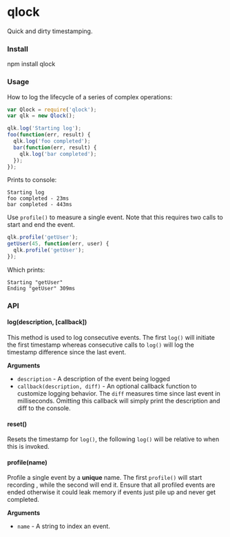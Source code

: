 qlock
=====

Quick and dirty timestamping.

### Install

npm install qlock

### Usage

How to log the lifecycle of a series of complex operations:

```javascript
var Qlock = require('qlock');
var qlk = new Qlock();

qlk.log('Starting log');
foo(function(err, result) {
  qlk.log('foo completed');
  bar(function(err, result) {
    qlk.log('bar completed');
  });
});
```

Prints to console:

```shell
Starting log
foo completed - 23ms
bar completed - 443ms
```

Use `profile()` to measure a single event. Note that this
requires two calls to start and end the event.

```javascript
qlk.profile('getUser');
getUser(45, function(err, user) {
  qlk.profile('getUser');
});
```

Which prints:

```shell
Starting "getUser"
Ending "getUser" 309ms
```

### API

#### log(description, [callback]) ##

This method is used to log consecutive events. The first `log()` will initiate the first timestamp whereas
consecutive calls to `log()` will log the timestamp difference since the last event.
  
**Arguments**

* `description` - A description of the event being logged
* `callback(description, diff)` - An optional callback function to customize logging behavior. The `diff` measures
  time since last event in milliseconds. Omitting this callback will simply print the description and diff to 
  the console.

#### reset()

Resets the timestamp for `log()`, the following `log()` will be relative to when this is invoked.

#### profile(name) 

Profile a single event by a __unique__ name. The first `profile()` will start recording , while the second
will end it. Ensure that all profiled events are ended otherwise it could leak memory if events just
pile up and never get completed.

**Arguments**

* `name` - A string to index an event.
